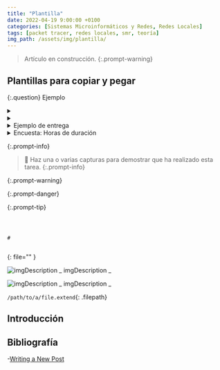 ```yaml
---
title: "Plantilla"
date: 2022-04-19 9:00:00 +0100
categories: [Sistemas Microinformáticos y Redes, Redes Locales]
tags: [packet tracer, redes locales, smr, teoría]
img_path: /assets/img/plantilla/
---
```


> Artículo en construcción.
{:.prompt-warning}

## Plantillas para copiar y pegar

{:.question}
Ejemplo

<details class="card mb-2">
  <summary class="card-header question" markdown="1">



  </summary>
  <div class="card-body" markdown="1">



<!-- Comentario para que no se descuajeringue la cosa -->
  </div>
</details>

<details class="card mb-2">
  <summary class="card-header question"></summary>
  <div class="card-body" markdown="1">



<!-- Comentario para que no se descuajeringue la cosa -->
  </div>
</details>

<details class="card mb-2">
  <summary class="card-header">Ejemplo de entrega</summary>
  <div class="card-body" markdown="1">



<!-- Comentario para que no se descuajeringue la cosa -->
  </div>
</details>

<details class="card mb-2">
  <summary class="card-header">Encuesta: Horas de duración</summary>
  <div class="card-body" markdown="1">



<!-- Comentario para que no se descuajeringue la cosa -->
  </div>
</details>

> 
{:.prompt-info}

> 📸 Haz una o varias capturas para demostrar que ha realizado esta tarea.
{:.prompt-info}

> 
{:.prompt-warning}

> 
{:.prompt-danger}

> 
{:.prompt-tip}

```html

```

```java

```

```xml

```

```console
#
```

```

```
{: file="" }

![imgDescription](/assets/img/ejemplo/ejemplo.png)
_ imgDescription _

![imgDescription](ejemplo.png)
_ imgDescription _

`/path/to/a/file.extend`{: .filepath}

## Introducción


## Bibliografía

-[Writing a New Post](https://chirpy.cotes.page/posts/write-a-new-post/)